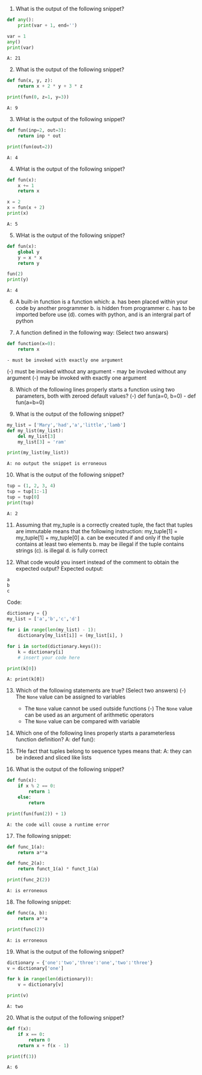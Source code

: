 1.  What is the output of the following snippet?
```py
def any():
    print(var + 1, end='')

var = 1
any()
print(var)
```
    A: 21

2.  What is the output of the following snippet?
```py
def fun(x, y, z):
    return x + 2 * y + 3 * z

print(fun(0, z=1, y=3))
```
    A: 9

3.  WHat is the output of the following snippet?
```py
def fun(inp=2, out=3):
    return inp * out

print(fun(out=2))
```
    A: 4

4.  WHat is the output of the following snippet? 
```py
def fun(x):
    x += 1
    return x

x = 2
x = fun(x + 2)
print(x)
```
    A: 5

5.  WHat is the output of the following snippet?  
```py
def fun(x):
    global y
    y = x * x
    return y

fun(2)
print(y)
```
    A: 4

6.  A built-in function is a function which:
    a. has been placed within your code by another programmer
    b. is hidden from programmer
    c. has to be imported before use
    (d). comes with python, and is an intergral part of python

7.  A function defined in the following way: (Select two answars)
```py
def function(x=0):
    return x
```
    - must be invoked with exactly one argument
   (-) must be invoked without any argument
    - may be invoked without any argument
   (-) may be invoked with exactly one argument

8.   Which of the following lines properly starts a function using two parameters, both with zeroed default values?
    (-) def fun(a=0, b=0)
    - def fun(a=b=0)

9.  What is the output of the following snippet?
```py
my_list = ['Mary','had','a','little','lamb']
def my_list(my_list):
    del my_list[3]
    my_list[3] = 'ram'

print(my_list(my_list))
```
    A: no output the snippet is erroneous

10. What is the output of the following snippet?
```py
tup = (1, 2, 3, 4)
tup = tup[1:-1]
tup = tup[0]
print(tup)
```
    A: 2

11. Assuming that my_tuple is a correctly created tuple, the fact that tuples are immutable means that the following instruction:
my_tuple[1] = my_tuple[1] + my_tuple[0]
    a. can be executed if and only if the tuple contains at least two elements
    b. may be illegal if the tuple contains strings
    (c). is illegal
    d. is fully correct

12. What code would you insert instead of the comment to obtain the expected output?
Expected output:
```s
a
b
c
```
Code:
```py
dictionary = {}
my_list = ['a','b','c','d']

for i in range(len(my_list) - 1):
    dictionary[my_list[i]] = (my_list[i], )

for i in sorted(dictionary.keys()):
    k = dictionary[i]
    # insert your code here

print(k[0])
```
    A: print(k[0])

13. Which of the following statements are true? (Select two answers)
    (-) The `None` value can be assigned to variables
    - The `None` value cannot be used outside functions
    (-) The `None` value can be used as an argument of arithmetic operators
    - The `None` value can be compared with variable

14. Which one of the following lines properly starts a parameterless function definition?
    A: def fun():

15. THe fact that tuples belong to sequence types means that:
    A: they can be indexed and sliced like lists

16. What is the output of the following snippet?
```py
def fun(x):
    if x % 2 == 0:
        return 1
    else:
        return

print(fun(fun(2)) + 1)
```
    A: the code will couse a runtime error

17. The following snippet:
```py
def func_1(a):
    return a**a

def func_2(a):
    return funct_1(a) * funct_1(a)

print(func_2(2))
```
    A: is erroneous

18. The following snippet:
```py
def func(a, b):
    return a**a

print(func(2))
```
    A: is erroneous

19. What is the output of the following snippet?
```py
dictionary = {'one':'two','three':'one','two':'three'}
v = dictionary['one']

for k in range(len(dictionary)):
    v = dictionary[v]

print(v)
```
    A: two

20. What is the output of the following snippet?
```py
def f(x):
    if x == 0:
        return 0
    return x + f(x - 1)

print(f(3))
```
    A: 6
